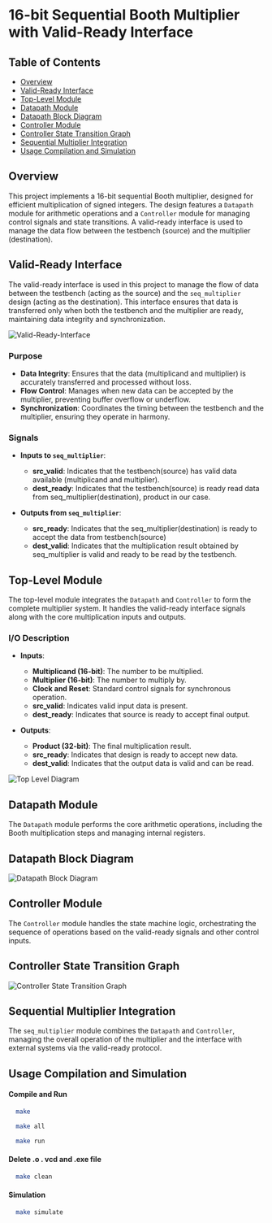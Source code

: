 # 16-bit Sequential Booth Multiplier with Valid-Ready Interface

## Table of Contents
- [Overview](#overview)
- [Valid-Ready Interface](#valid-ready-interface)
- [Top-Level Module](#top-level-module)
- [Datapath Module](#datapath-module)
- [Datapath Block Diagram](#datapath-block-diagram)
- [Controller Module](#controller-module)
- [Controller State Transition Graph](#controller-state-transition-graph)
- [Sequential Multiplier Integration](#sequential-multiplier-integration)
- [Usage Compilation and Simulation](#usage-compilation-and-simulation)

## Overview
This project implements a 16-bit sequential Booth multiplier, designed for efficient multiplication of signed integers. The design features a `Datapath` module for arithmetic operations and a `Controller` module for managing control signals and state transitions. A valid-ready interface is used to manage the data flow between the testbench (source) and the multiplier (destination).

## Valid-Ready Interface
The valid-ready interface is used in this project to manage the flow of data between the testbench (acting as the source) and the `seq_multiplier` design (acting as the destination). This interface ensures that data is transferred only when both the testbench and the multiplier are ready, maintaining data integrity and synchronization.

![Valid-Ready-Interface](./docs/val_ready_interface.png)

### Purpose
- **Data Integrity**: Ensures that the data (multiplicand and multiplier) is accurately transferred and processed without loss.
- **Flow Control**: Manages when new data can be accepted by the multiplier, preventing buffer overflow or underflow.
- **Synchronization**: Coordinates the timing between the testbench and the multiplier, ensuring they operate in harmony.

### Signals
- **Inputs to `seq_multiplier`**:
  - **src_valid**: Indicates that the testbench(source) has valid data available (multiplicand and multiplier).
  - **dest_ready**: Indicates that the testbench(source) is ready read data from seq_multiplier(destination), product in our case.

- **Outputs from `seq_multiplier`**:
  - **src_ready**: Indicates that the seq_multiplier(destination) is ready to accept the data from testbench(source)
  - **dest_valid**: Indicates that the multiplication result obtained by seq_multiplier is valid and ready to be read by the testbench.

## Top-Level Module
The top-level module integrates the `Datapath` and `Controller` to form the complete multiplier system. It handles the valid-ready interface signals along with the core multiplication inputs and outputs.

### I/O Description
- **Inputs**:
  - **Multiplicand (16-bit)**: The number to be multiplied.
  - **Multiplier (16-bit)**: The number to multiply by.
  - **Clock and Reset**: Standard control signals for synchronous operation.
  - **src_valid**: Indicates valid input data is present.
  - **dest_ready**: Indicates that source is ready to accept final output.

- **Outputs**:
  - **Product (32-bit)**: The final multiplication result.
  - **src_ready**: Indicates that design is ready to accept new data.
  - **dest_valid**: Indicates that the output data is valid and can be read.

![Top Level Diagram](./docs/Top_level_diagram_val_ready.png)

## Datapath Module
The `Datapath` module performs the core arithmetic operations, including the Booth multiplication steps and managing internal registers.

## Datapath Block Diagram

![Datapath Block Diagram](./docs/datapath_val_ready.png)

## Controller Module
The `Controller` module handles the state machine logic, orchestrating the sequence of operations based on the valid-ready signals and other control inputs.

## Controller State Transition Graph

![Controller State Transition Graph](./docs/Controller_val_ready.png)

## Sequential Multiplier Integration
The `seq_multiplier` module combines the `Datapath` and `Controller`, managing the overall operation of the multiplier and the interface with external systems via the valid-ready protocol.

## Usage Compilation and Simulation

#### Compile and Run
```bash
  make 
```
```bash
  make all
```
```bash
  make run
```

#### Delete .o . vcd and .exe file

```bash
  make clean
```

#### Simulation

```bash 
  make simulate
```

